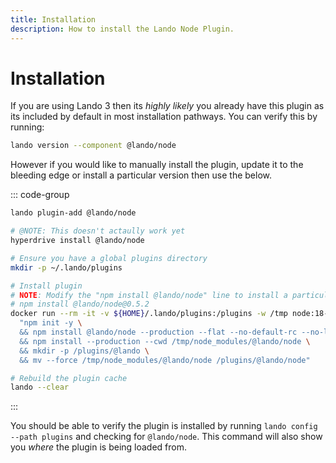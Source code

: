 ```yaml
---
title: Installation
description: How to install the Lando Node Plugin.
---
```


# Installation

If you are using Lando 3 then its *highly likely* you already have this plugin as its included by default in most installation pathways. You can verify this by running:

```sh
lando version --component @lando/node
```

However if you would like to manually install the plugin, update it to the bleeding edge or install a particular version then use the below.

::: code-group
```sh [lando 3.21+]
lando plugin-add @lando/node
```

```sh [hyperdrive]
# @NOTE: This doesn't actaully work yet
hyperdrive install @lando/node
```

```sh [docker]
# Ensure you have a global plugins directory
mkdir -p ~/.lando/plugins

# Install plugin
# NOTE: Modify the "npm install @lando/node" line to install a particular version eg
# npm install @lando/node@0.5.2
docker run --rm -it -v ${HOME}/.lando/plugins:/plugins -w /tmp node:18-alpine sh -c \
  "npm init -y \
  && npm install @lando/node --production --flat --no-default-rc --no-lockfile --link-duplicates \
  && npm install --production --cwd /tmp/node_modules/@lando/node \
  && mkdir -p /plugins/@lando \
  && mv --force /tmp/node_modules/@lando/node /plugins/@lando/node"

# Rebuild the plugin cache
lando --clear
```
:::

You should be able to verify the plugin is installed by running `lando config --path plugins` and checking for `@lando/node`. This command will also show you _where_ the plugin is being loaded from.
